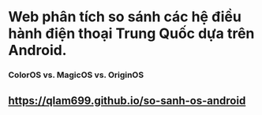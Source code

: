 # Web phân tích so sánh các hệ điều hành điện thoại Trung Quốc dựa trên Android.
### ColorOS vs. MagicOS vs. OriginOS

## https://qlam699.github.io/so-sanh-os-android